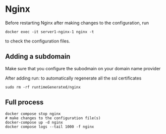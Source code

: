 # Nginx

Before restarting Nginx after making changes to the configuration, run
```shell
docker exec -it server1-nginx-1 nginx -t
```
to check the configuration files.


## Adding a subdomain
Make sure that you configure the subodmain on your domain name provider

After adding run: to automatically regenerate all the ssl certificates
```shell
sudo rm -rf runtimeGenerated/nginx
```

## Full process
```shell
docker compose stop nginx
# make changes to the configuration file(s)
docker-compose up -d nginx
docker compose logs --tail 1000 -f nginx
```
